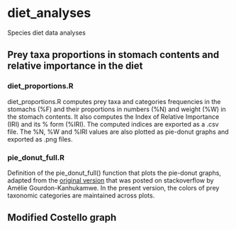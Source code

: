 # diet_analyses

Species diet data analyses

## Prey taxa proportions in stomach contents and relative importance in the diet

### diet_proportions.R
diet_proportions.R computes prey taxa and categories frequencies in the stomachs (%F) and their proportions in numbers (%N) and weight (%W) in the stomach contents. It also computes the Index of Relative Importance (IRI)  and its % form (%IRI). The computed indices are exported as a .csv file. The %N, %W and %IRI values are also plotted as pie-donut graphs and exported as .png files.

### pie_donut_full.R
Definition of the pie_donut_full() function that plots the pie-donut graphs, adapted from the [original version](https://stackoverflow.com/questions/68095243/piedonut-how-to-change-color-of-pie-and-donut) that was posted on stackoverflow by Amélie Gourdon-Kanhukamwe. In the present version, the colors of prey taxonomic categories are maintained across plots.

## Modified Costello graph

